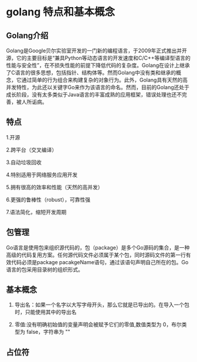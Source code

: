 # golang 特点和基本概念

## Golang介绍
Golang是Google贝尔实验室开发的一门新的编程语言，于2009年正式推出并开源，它的主要目标是“兼具Python等动态语言的开发速度和C/C++等编译型语言的性能与安全性”，在不损失性能的前提下降低代码的复杂度。Golang在设计上继承了C语言的很多思想，包括指针、结构体等。然而Golang中没有类和继承的概念，它通过简单的行为组合来构建复杂的对象行为。此外，Golang具有天然的高并发特性，为此还以关键字Go来作为该语言的命名。然而，目前的Golang还处于成长阶段，没有太多类似于Java语言的丰富成熟的应用框架，错误处理也还不完善，被人所诟病。

## 特点
   1.开源
   
   2.跨平台（交叉编译）
   
   3.自动垃圾回收
   
   4.特别适用于网络服务应用开发
   
   5.拥有很高的效率和性能（天然的高并发）
   
   6.更强的鲁棒性（robust），可靠性强
   
   7.语法简化，缩短开发周期
   
## 包管理
Go语言是使用包来组织源代码的，包（package）是多个Go源码的集合，是一种高级的代码复用方案。任何源代码文件必须属于某个包，同时源码文件的第一行有效代码必须是package pacakgeName语句，通过该语句声明自己所在的包。Go语言的包采用目录树的组织形式。


## 基本概念
   1. 导出名：如果一个名字以大写字母开头，那么它就是已导出的。在导入一个包时，只能使用其中的导出名
 
   2. 零值:没有明确初始值的变量声明会被赋予它们的零值,数值类型为 0，布尔类型为 false，字符串为 ""

## 占位符
   
   

   
